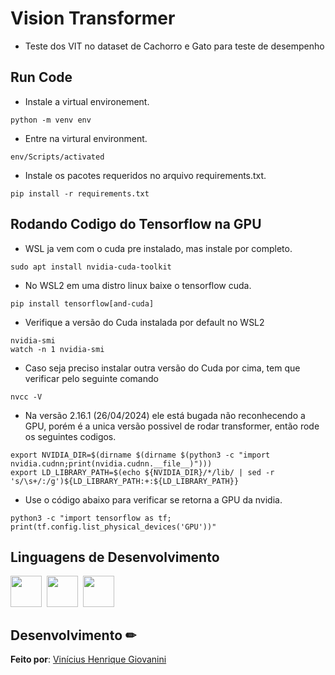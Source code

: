 # Vision Transformer


- Teste dos VIT no dataset de Cachorro e Gato para teste de desempenho

## Run Code

- Instale a virtual environement.

```
python -m venv env
```

- Entre na virtural environment.

```
env/Scripts/activated
```

- Instale os pacotes requeridos no arquivo requirements.txt.

```
pip install -r requirements.txt
```

## Rodando Codigo do Tensorflow na GPU

- WSL ja vem com o cuda pre instalado, mas instale por completo.

```
sudo apt install nvidia-cuda-toolkit
```

- No WSL2 em uma distro linux baixe o tensorflow cuda.

```
pip install tensorflow[and-cuda]
```

- Verifique a versão do Cuda instalada por default no WSL2
```
nvidia-smi
watch -n 1 nvidia-smi
```

- Caso seja preciso instalar outra versão do Cuda por cima, tem que verificar pelo seguinte comando
```
nvcc -V
```

- Na versão 2.16.1 (26/04/2024) ele está bugada não reconhecendo a GPU, porém é a unica versão possivel de rodar transformer, então rode os seguintes codigos.

```
export NVIDIA_DIR=$(dirname $(dirname $(python3 -c "import nvidia.cudnn;print(nvidia.cudnn.__file__)")))
export LD_LIBRARY_PATH=$(echo ${NVIDIA_DIR}/*/lib/ | sed -r 's/\s+/:/g')${LD_LIBRARY_PATH:+:${LD_LIBRARY_PATH}}
```

- Use o código abaixo para verificar se retorna a GPU da nvidia.

```
python3 -c "import tensorflow as tf; print(tf.config.list_physical_devices('GPU'))"
```


## Linguagens de Desenvolvimento

<img src="https://cdn.jsdelivr.net/gh/devicons/devicon/icons/python/python-original.svg" width="50px"/>&nbsp;
<img src="https://cdn.jsdelivr.net/gh/devicons/devicon/icons/jupyter/jupyter-original-wordmark.svg" width="50px"/>&nbsp;
<img src="https://cdn.jsdelivr.net/gh/devicons/devicon/icons/tensorflow/tensorflow-original.svg" width="50px"/>


## Desenvolvimento ✏

**Feito por**: [Vinícius Henrique Giovanini](https://github.com/viniciushgiovanini)